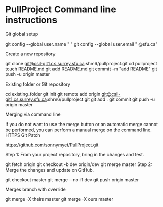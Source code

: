 # PullProject Command line instructions

Git global setup

git config --global user.name " "
git config --global user.email " @sfu.ca"

Create a new repository

git clone git@csil-git1.cs.surrey.sfu.ca:shm6/pullproject.git
cd pullproject
touch README.md
git add README.md
git commit -m "add README"
git push -u origin master

Existing folder or Git repository

cd existing_folder
git init
git remote add origin git@csil-git1.cs.surrey.sfu.ca:shm6/pullproject.git
git add .
git commit
git push -u origin master


Merging via command line

If you do not want to use the merge button or an automatic merge cannot be performed, you can perform a manual merge on the command line.
 HTTPS
 Git
Patch

https://github.com/sonnymyet/PullProject.git

Step 1: From your project repository, bring in the changes and test.

git fetch origin
git checkout -b dev origin/dev
git merge master
Step 2: Merge the changes and update on GitHub.

git checkout master
git merge --no-ff dev
git push origin master


Merges branch with override

git merge -X theirs master
git merge -X ours master
